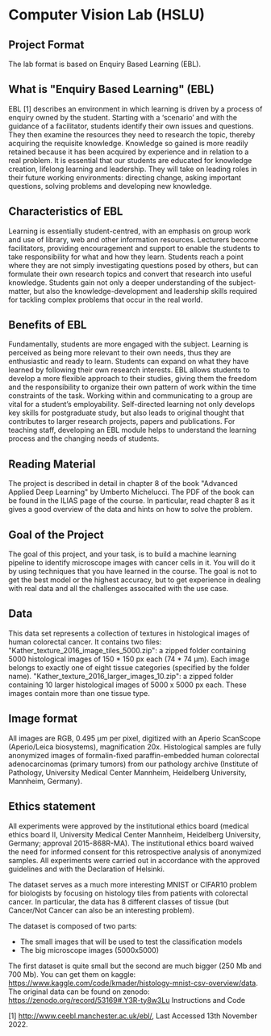 # Computer Vision Lab (HSLU)

## Project Format

The lab format is based on Enquiry Based Learning (EBL).

## What is "Enquiry Based Learning" (EBL)

EBL [1] describes an environment in which learning is driven by a process of enquiry owned by the student.
Starting with a ‘scenario’ and with the guidance of a facilitator, students identify their own issues and questions. They then examine the resources they need to research the topic, thereby acquiring the requisite knowledge. Knowledge so gained is more readily retained because it has been acquired by experience and in relation to a real problem.
It is essential that our students are educated for knowledge creation, lifelong learning and leadership. They will take on leading roles in their future working environments: directing change, asking important questions, solving problems and developing new knowledge.

## Characteristics of EBL

Learning is essentially student-centred, with an emphasis on group work and use of library, web and other information resources.
Lecturers become facilitators, providing encouragement and support to enable the students to take responsibility for what and how they learn.
Students reach a point where they are not simply investigating questions posed by others, but can formulate their own research topics and convert that research into useful knowledge.
Students gain not only a deeper understanding of the subject-matter, but also the knowledge-development and leadership skills required for tackling complex problems that occur in the real world.

## Benefits of EBL

Fundamentally, students are more engaged with the subject. Learning is perceived as being more relevant to their own needs, thus they are enthusiastic and ready to learn.
Students can expand on what they have learned by following their own research interests.
EBL allows students to develop a more flexible approach to their studies, giving them the freedom and the responsibility to organize their own pattern of work within the time constraints of the task.
Working within and communicating to a group are vital for a student’s employability.
Self-directed learning not only develops key skills for postgraduate study, but also leads to original thought that contributes to larger research projects, papers and publications.
For teaching staff, developing an EBL module helps to understand the learning process and the changing needs of students.

## Reading Material

The project is described in detail in chapter 8 of the book "Advanced Applied Deep Learning" by Umberto Michelucci. The PDF of the book can be found in the ILIAS page of the course. In particular, read chapter 8 as it gives a good overview of the data and hints on how to solve the problem.

## Goal of the Project

The goal of this project, and your task, is to build a machine learning pipeline to identify microscope images with cancer cells in it. You will do it by using techniques that you have learned in the course. The goal is not to get the best model or the highest accuracy, but to get experience in dealing with real data and all the challenges assocaited with the use case.

## Data

This data set represents a collection of textures in histological images of human colorectal cancer. It contains two files:
"Kather_texture_2016_image_tiles_5000.zip": a zipped folder containing 5000 histological images of 150 * 150 px each (74 * 74 µm). Each image belongs to exactly one of eight tissue categories (specified by the folder name).
"Kather_texture_2016_larger_images_10.zip": a zipped folder containing 10 larger histological images of 5000 x 5000 px each. These images contain more than one tissue type.

## Image format

All images are RGB, 0.495 µm per pixel, digitized with an Aperio ScanScope (Aperio/Leica biosystems), magnification 20x. Histological samples are fully anonymized images of formalin-fixed paraffin-embedded human colorectal adenocarcinomas (primary tumors) from our pathology archive (Institute of Pathology, University Medical Center Mannheim, Heidelberg University, Mannheim, Germany).

## Ethics statement

All experiments were approved by the institutional ethics board (medical ethics board II, University Medical Center Mannheim, Heidelberg University, Germany; approval 2015-868R-MA). The institutional ethics board waived the need for informed consent for this retrospective analysis of anonymized samples. All experiments were carried out in accordance with the approved guidelines and with the Declaration of Helsinki.


The dataset serves as a much more interesting MNIST or CIFAR10 problem for biologists by focusing on histology tiles from patients with colorectal cancer. In particular, the data has 8 different classes of tissue (but Cancer/Not Cancer can also be an interesting problem). 

The dataset is composed of two parts:
- The small images that will be used to test the classification models
- The big microscope images (5000x5000)

The first dataset is quite small but the second are much bigger (250 Mb and 700 Mb). You can get them on 
kaggle: https://www.kaggle.com/code/kmader/histology-mnist-csv-overview/data. The original data can be found on zenodo: https://zenodo.org/record/53169#.Y3R-ty8w3Lu
Instructions and Code


[1] http://www.ceebl.manchester.ac.uk/ebl/, Last Accessed 13th November 2022.
